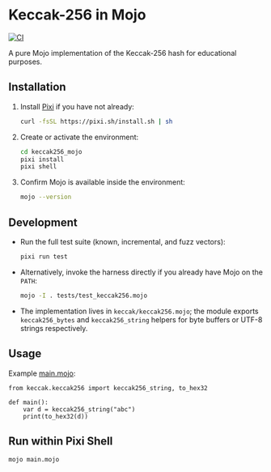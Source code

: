 # Keccak-256 in Mojo
[![CI](https://github.com/mewmix/keccak256_mojo/actions/workflows/blank.yml/badge.svg?branch=main)](https://github.com/mewmix/keccak256_mojo/actions/workflows/blank.yml)

A pure Mojo implementation of the Keccak-256 hash for educational purposes.

## Installation

1. Install [Pixi](https://pixi.sh/latest/) if you have not already:
   ```bash
   curl -fsSL https://pixi.sh/install.sh | sh
   ```
2. Create or activate the environment:
   ```bash
   cd keccak256_mojo
   pixi install
   pixi shell
   ```
3. Confirm Mojo is available inside the environment:
   ```bash
   mojo --version
   ```

## Development

* Run the full test suite (known, incremental, and fuzz vectors):
  ```bash
  pixi run test
  ```
* Alternatively, invoke the harness directly if you already have Mojo on the
  `PATH`:
  ```bash
  mojo -I . tests/test_keccak256.mojo
  ```
* The implementation lives in `keccak/keccak256.mojo`; the module exports
  `keccak256_bytes` and `keccak256_string` helpers for byte buffers or UTF-8
  strings respectively.

## Usage
 
Example [main.mojo](https://github.com/mewmix/keccak256_mojo/blob/main/main.mojo):

```mojo
from keccak.keccak256 import keccak256_string, to_hex32

def main():
    var d = keccak256_string("abc")
    print(to_hex32(d))
```
## Run within Pixi Shell 
```bash
mojo main.mojo
```

